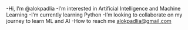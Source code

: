 -Hi, I’m @alokpadlia
-I’m interested in Artificial Intelligence and Machine Learning
-I’m currently learning Python
-I’m looking to collaborate on my journey to learn ML and AI
-How to reach me alokpadlia@gmail.com

<!---
alokpadlia/alokpadlia is a ✨ special ✨ repository because its `README.md` (this file) appears on your GitHub profile.
You can click the Preview link to take a look at your changes.
--->
